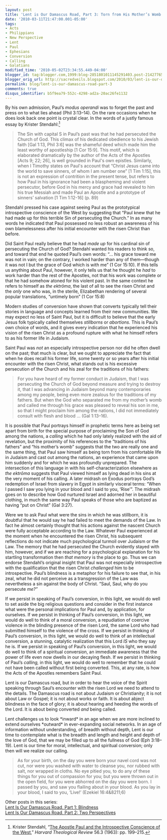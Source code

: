 ```yaml
---
layout: post
title: 'Lent is Our Damascus Road, Part 3: Torn from His Mother’s Womb'
date: '2010-03-11T21:47:00.001-05:00'
tags:
- Acts
- Philippians
- New Perspective
- Lent
- Paul
- Ephesians
- Conversion
- Calling
- Galatians
modified_time: '2010-05-02T23:34:55.449-04:00'
blogger_id: tag:blogger.com,1999:blog-2851801011145291403.post-214277651130887198
blogger_orig_url: http://sacredveils.blogspot.com/2010/03/lent-is-our-damascus-road-part-3-torn.html
permalink: blog/lent-is-our-damascus-road-part-3
comments: true
disqus_identifier: b5f9ea79-552c-4298-ad2a-20ac26fe1132
---
```


By his own admission, Paul’s *modus operandi* was to forget the past and press on to what lies ahead (Phil 3:13–14). On the rare occasions when he does look back one point is crystal clear. In the words of a justly famous essay by Krister Stendahl:[^1]

>The Sin with capital S in Paul’s past was that he had persecuted the Church of God. This climax of his dedicated obedience to his Jewish faith [Gal 1:13, Phil 3:6] was the shameful deed which made him the least worthy of apostleship [1 Cor 15:9]. This motif, which is elaborated dramatically by the author of the Acts of the Apostles [<cite style="font-style: normal" title="Acts 9" class="bibleref">Acts 9</cite>; <cite style="font-style: normal" title="Acts 22" class="bibleref">22</cite>; <cite style="font-style: normal" title="Acts 26" class="bibleref">26</cite>], is well grounded in Paul's own epistles. Similarly, when I Timothy states on Paul's account that “Christ Jesus came into the world to save sinners, of whom I am number one” [1 Tim 1:15], this is not an expression of contrition in the present tense, but refers to how Paul in his ignorance had been a blaspheming and violent persecutor, before God in his mercy and grace had revealed to him his true Messiah and made Paul an Apostle and a prototype of sinners’ salvation [1 Tim  1:12-16] (p. 89)

Stendahl pressed his case against seeing Paul as the prototypical introspective conscience of the West by suggesting that “Paul knew that he had made up for this terrible Sin of persecuting the Church.” In as many words he indicated that Paul possessed no less robust an awareness of his own blamelessness after his initial encounter with the risen Christ than before.

Did Saint Paul really believe that he had *made up* for his cardinal sin of persecuting the Church of God? Stendahl wanted his readers to think so, and toward that end he quoted Paul’s own words: “… his grace toward me was not in vain; on the contrary, I worked harder than any of them—though it was not I but the grace of God which is with me” (1 Cor 15:10). If this tells us anything about Paul, however, it only tells us that he thought he *had* to work harder than the rest of the Apostles, not that his work was complete or that he had somehow atoned for his violent past. In the same context he refers to himself as *the ektrōma*, the last of all to see the risen Christ and the *only* one who was, in the sterile, Elizabethan rendering of several popular translations, “untimely born” (1 Cor 15:8)

Modern studies of conversion have shown that converts typically tell their stories in language and concepts learned from their new communities. We may expect no less of Saint Paul, but it is difficult to believe that the early Jesus folk typically called themselves *stillborns* or *abortions.* This is Paul’s own choice of words, and it gives every indication that he experienced his vision of the risen Christ as a profound rupture with what he himself refers to as his former life in Judaism.

Saint Paul was *not* an especially introspective person nor did he often dwell on the past; that much is clear, but we ought to appreciate the fact that when he does recall his former life, some twenty or so years after his initial encounter with the risen Christ, what stands out is his excessive persecution of the Church and his zeal for the traditions of his fathers:

>For you have heard of my former conduct in Judaism, that I was persecuting the Church of God beyond measure and trying to destroy it, that I was advancing in Judaism beyond many contemporaries among my people, being even more zealous for the traditions of my fathers. But when the God who separated me from my mother’s womb and called me through his grace was pleased to reveal his son in me, so that I might proclaim him among the nations, I did not immediately consult with flesh and blood … (Gal 1:13–16).

It is possible that Paul portrays himself in prophetic terms here as being set apart from birth for the special purpose of proclaiming the Son of God among the nations, a *calling* which he had only lately realized with the aid of revelation, but the proximity of his references to the “traditions of his fathers” and “his mother’s womb” suggests that the two are really one and the same thing, that Paul saw himself as being torn from his comfortable life in Judaism and cast out among the nations, an experience that came upon him suddenly and for which he was profoundly unprepared. The intersection of this language in with his self-characterization elsewhere as *the ektrōma* suggests that Paul viewed himself as lying dead in his sins at the very moment of his calling. A later midrash on Exodus portrays God’s redemption of Israel from slavery in Egypt in similarly visceral terms: “When I passed I saw you lying in your blood and I said to you, ‘Rise’”. The midrash goes on to describe how God nurtured Israel and adorned her in beautiful clothing, in much the same way Paul speaks of those who are baptized as having “put on Christ” (Gal 3:27).

Were we to ask Paul what were the sins in which he was stillborn, it is doubtful that he would say he had failed to meet the demands of the Law. In fact he almost certainly thought that his actions against the nascent Church were fully acceptable according to the Law. Whatever Paul experienced at the moment when he encountered the risen Christ, his subsequent reflections do not indicate much psychological turmoil over Judaism or the Law. The memory that he had persecuted the Church evidently stayed with him, however, and if we are reaching for a psychological explanation for his startling transformation then *that memory* is the place to go. Thus we can endorse Stendahl’s original insight that Paul was not especially introspective with the qualification that the risen Christ *challenged* him to be introspective. Paul’s blindness is a metaphor for his failure to see that, in his zeal, what he did not perceive as a transgression of the Law was nevertheless a sin against the body of Christ. “Saul, Saul, why do you persecute *me?”*

If we persist in speaking of Paul’s conversion, in this light, we would do well to set aside the big religious questions and consider in the first instance what were the personal implications for Paul and, by application, for ourselves. If we persist in thinking of Paul’s conversion, in this light, we would do well to think of a moral conversion, a repudiation of coercive violence in the blinding presence of the risen Lord, the same Lord who had submitted himself to the violence of the cross. If we persist in thinking of Paul’s conversion, in this light, we would do well to think of an intellectual conversion, a stunning, catalytic realization that this Lord *IS* who they say he is. If we persist in speaking of Paul’s conversion, in this light, we would do well to think of a spiritual conversion, an immediate awareness that the power of life even now dwells in our decaying flesh. If we persist in thinking of Paul’s *calling,* in this light, we would do well to remember that he could not have been called without first being converted. This, at any rate, is how the Acts of the Apostles remembers Saint Paul.

Lent is our Damascus road, but in order to hear the voice of the Spirit speaking through Saul’s encounter with the risen Lord we need to attend to the details. The Damascus road is not about Judaism or Christianity; it is not about Law or Gospel; it is not about works or faith. It is about abject blindness in the face of glory; it is about hearing and heeding the words of the Lord. It is about being converted *and* being called.

<!--excerpt.start-->Lent challenges us to look *inward* in an age when we are more inclined to extend ourselves *outward* in ever-expanding social networks. In an age of information without understanding, of breadth without depth, Lent is our time to contemplate what is the breadth and length and height and depth of the love of God, that we may be filled up to all the fullness of God (Eph 3:18–19). Lent is our time for moral, intellectual, and spiritual conversion; only then will we realize our calling.<!--excerpt.end-->

>As for your birth, on the day you were born your navel cord was not cut, nor were you washed with water to cleanse you, nor rubbed with salt, nor wrapped in cloths. No eye pitied you, to do any of these things for you out of compassion for you; but you were thrown out in the open field, for you were abhorred on the day you were born. I passed by you, and saw you flailing about in your blood. As you lay in your blood, I said to you, ‘Live!’ (Ezekiel 16:4&8211;6)

Other posts in this series:  
[Lent Is Our Damascus Road, Part 1: Blindness](/blog/lent-is-our-damascus-road-part-1)  
[Lent Is Our Damascus Road, Part 2: Two Perspectives](/blog/lent-is-our-damascus-road-part-2)

[^1]: Krister Stendahl, “[The Apostle Paul and the Introspective Conscience of the West](http://www.dburnett.com/wp-content/uploads/2011/07/The-Apostle-Paul-and-the-Introspective-Conscience-of-the-West.pdf),” *Harvard Theological Review* 56.3 (1963): pp. 199–215.